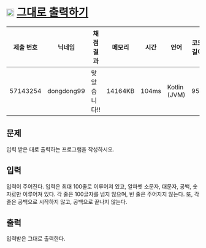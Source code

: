# <img width="20px"  src="https://d2gd6pc034wcta.cloudfront.net/tier/1.svg" class="solvedac-tier"> [그대로 출력하기](https://www.acmicpc.net/problem/11718) 

| 제출 번호 | 닉네임 | 채점 결과 | 메모리 | 시간 | 언어 | 코드 길이 |
|---|---|---|---|---|---|---|
|57143254|dongdong99|맞았습니다!! |14164KB|104ms|Kotlin (JVM)|95B|

## 문제
<p>입력 받은 대로 출력하는 프로그램을 작성하시오.</p>

## 입력
<p>입력이 주어진다. 입력은 최대 100줄로 이루어져 있고, 알파벳 소문자, 대문자, 공백, 숫자로만 이루어져 있다. 각 줄은 100글자를 넘지 않으며, 빈 줄은 주어지지 않는다. 또, 각 줄은 공백으로 시작하지 않고, 공백으로 끝나지 않는다.</p>

## 출력
<p>입력받은 그대로 출력한다.</p>

